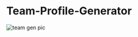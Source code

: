 # Team-Profile-Generator

![team gen pic](https://user-images.githubusercontent.com/105595889/182487450-a62d8785-219f-43aa-8c76-8ed143d710c4.png)
